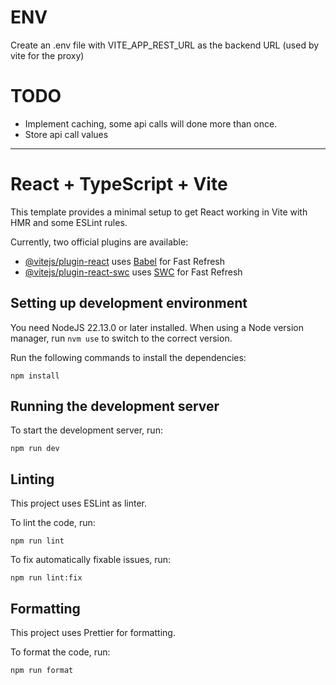 # ENV

Create an .env file with VITE_APP_REST_URL as the backend URL (used by vite for the proxy)

# TODO

- Implement caching, some api calls will done more than once.
- Store api call values

---

# React + TypeScript + Vite

This template provides a minimal setup to get React working in Vite with HMR and some ESLint rules.

Currently, two official plugins are available:

- [@vitejs/plugin-react](https://github.com/vitejs/vite-plugin-react/blob/main/packages/plugin-react/README.md) uses [Babel](https://babeljs.io/) for Fast Refresh
- [@vitejs/plugin-react-swc](https://github.com/vitejs/vite-plugin-react-swc) uses [SWC](https://swc.rs/) for Fast Refresh

## Setting up development environment

You need NodeJS 22.13.0 or later installed.
When using a Node version manager, run `nvm use` to switch to the correct version.

Run the following commands to install the dependencies:

```shell script
npm install
```

## Running the development server

To start the development server, run:

```shell script
npm run dev
```

## Linting

This project uses ESLint as linter.

To lint the code, run:

```shell script
npm run lint
```

To fix automatically fixable issues, run:

```shell script
npm run lint:fix
```

## Formatting

This project uses Prettier for formatting.

To format the code, run:

```shell script
npm run format
```
